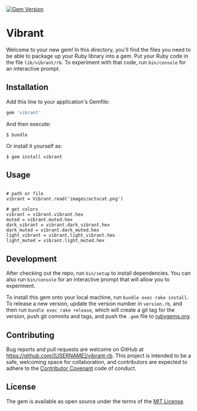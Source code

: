 [![Gem Version](https://badge.fury.io/rb/vibrant.svg)](https://badge.fury.io/rb/vibrant)

# Vibrant

Welcome to your new gem! In this directory, you'll find the files you need to be able to package up your Ruby library into a gem. Put your Ruby code in the file `lib/vibrant/rb`. To experiment with that code, run `bin/console` for an interactive prompt.

## Installation

Add this line to your application's Gemfile:

```ruby
gem 'vibrant'
```

And then execute:

    $ bundle

Or install it yourself as:

    $ gem install vibrant

## Usage

```

# path or file
vibrant = Vibrant.read('images/octocat.png')

# get colors
vibrant = vibrant.vibrant.hex
muted = vibrant.muted.hex
dark_vibrant = vibrant.dark_vibrant.hex
dark_muted = vibrant.dark_muted.hex
light_vibrant = vibrant.light_vibrant.hex
light_muted = vibrant.light_muted.hex
```

## Development

After checking out the repo, run `bin/setup` to install dependencies. You can also run `bin/console` for an interactive prompt that will allow you to experiment.

To install this gem onto your local machine, run `bundle exec rake install`. To release a new version, update the version number in `version.rb`, and then run `bundle exec rake release`, which will create a git tag for the version, push git commits and tags, and push the `.gem` file to [rubygems.org](https://rubygems.org).

## Contributing

Bug reports and pull requests are welcome on GitHub at https://github.com/[USERNAME]/vibrant-rb. This project is intended to be a safe, welcoming space for collaboration, and contributors are expected to adhere to the [Contributor Covenant](contributor-covenant.org) code of conduct.


## License

The gem is available as open source under the terms of the [MIT License](http://opensource.org/licenses/MIT).

